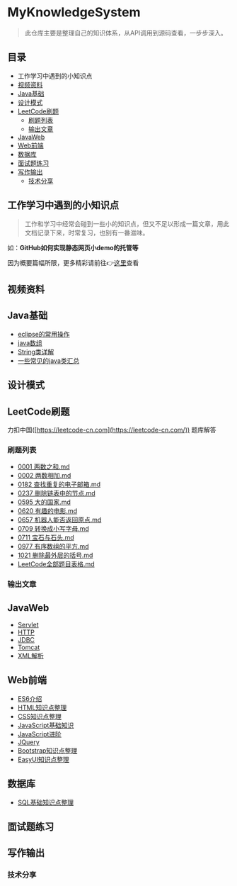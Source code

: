 # MyKnowledgeSystem
> 此仓库主要是整理自己的知识体系，从API调用到源码查看，一步步深入。

## 目录

- 工作学习中遇到的小知识点
- [视频资料](https://github.com/MiracleTaoTao/MyKnowledgeSystem#%E8%A7%86%E9%A2%91%E8%B5%84%E6%96%99)
- [Java基础](https://github.com/MiracleTaoTao/MyKnowledgeSystem#java%E5%9F%BA%E7%A1%80)
- [设计模式](https://github.com/MiracleTaoTao/MyKnowledgeSystem#%E8%AE%BE%E8%AE%A1%E6%A8%A1%E5%BC%8F)
- [LeetCode刷题](https://github.com/MiracleTaoTao/MyKnowledgeSystem#leetcode%E5%88%B7%E9%A2%98)
  - [刷题列表](https://github.com/MiracleTaoTao/MyKnowledgeSystem#%E5%88%B7%E9%A2%98%E5%88%97%E8%A1%A8)
  - [输出文章](https://github.com/MiracleTaoTao/MyKnowledgeSystem#%E8%BE%93%E5%87%BA%E6%96%87%E7%AB%A0)
- [JavaWeb](https://github.com/MiracleTaoTao/MyKnowledgeSystem#javaweb)
- [Web前端](https://github.com/MiracleTaoTao/MyKnowledgeSystem#web%E5%89%8D%E7%AB%AF)
- [数据库](https://github.com/MiracleTaoTao/MyKnowledgeSystem#%E6%95%B0%E6%8D%AE%E5%BA%93)
- [面试题练习](https://github.com/MiracleTaoTao/MyKnowledgeSystem#%E9%9D%A2%E8%AF%95%E9%A2%98%E7%BB%83%E4%B9%A0)
- [写作输出](https://github.com/MiracleTaoTao/MyKnowledgeSystem#%E5%86%99%E4%BD%9C%E8%BE%93%E5%87%BA)
  - [技术分享](https://github.com/MiracleTaoTao/MyKnowledgeSystem#%E6%8A%80%E6%9C%AF%E5%88%86%E4%BA%AB)

## 工作学习中遇到的小知识点

> 工作和学习中经常会碰到一些小的知识点，但又不足以形成一篇文章，用此文档记录下来，时常复习，也别有一番滋味。

如：**GitHub如何实现静态网页小demo的托管等**

因为概要篇幅所限，更多精彩请前往👉[这里](https://github.com/MiracleTaoTao/MyKnowledgeSystem/tree/master/%E5%B7%A5%E4%BD%9C%E5%AD%A6%E4%B9%A0%E4%B8%AD%E9%81%87%E5%88%B0%E7%9A%84%E5%B0%8F%E7%9F%A5%E8%AF%86%E7%82%B9)查看

## 视频资料

## Java基础

- [eclipse的常用操作](https://github.com/MiracleTaoTao/MyKnowledgeSystem/blob/master/Java%E5%9F%BA%E7%A1%80/eclipse%E7%9A%84%E5%B8%B8%E7%94%A8%E6%93%8D%E4%BD%9C.md)
- [java数组](https://github.com/MiracleTaoTao/MyKnowledgeSystem/blob/master/Java%E5%9F%BA%E7%A1%80/java%E6%95%B0%E7%BB%84.md)
- [String类详解](https://github.com/MiracleTaoTao/MyKnowledgeSystem/blob/master/Java%E5%9F%BA%E7%A1%80/String%E7%B1%BB%E8%AF%A6%E8%A7%A3.md)
- [一些常见的java类汇总](https://github.com/MiracleTaoTao/MyKnowledgeSystem/blob/master/Java%E5%9F%BA%E7%A1%80/%E4%B8%80%E4%BA%9B%E5%B8%B8%E7%94%A8%E7%9A%84java%E7%B1%BB%E6%B1%87%E6%80%BB.md)

## 设计模式

## LeetCode刷题

力扣中国([https://leetcode-cn.com](https://leetcode-cn.com/)) 题库解答

### 刷题列表

- [0001 两数之和.md](https://github.com/MiracleTaoTao/MyKnowledgeSystem/blob/master/LeetCode%E5%88%B7%E9%A2%98/0001%20%E4%B8%A4%E6%95%B0%E4%B9%8B%E5%92%8C.md)
- [0002 两数相加.md](https://github.com/MiracleTaoTao/MyKnowledgeSystem/blob/master/LeetCode%E5%88%B7%E9%A2%98/0002%20%E4%B8%A4%E6%95%B0%E7%9B%B8%E5%8A%A0.md)
- [0182 查找重复的电子邮箱.md](https://github.com/MiracleTaoTao/MyKnowledgeSystem/blob/master/LeetCode%E5%88%B7%E9%A2%98/0182%20%E6%9F%A5%E6%89%BE%E9%87%8D%E5%A4%8D%E7%9A%84%E7%94%B5%E5%AD%90%E9%82%AE%E7%AE%B1.md)
- [0237 删除链表中的节点.md](https://github.com/MiracleTaoTao/MyKnowledgeSystem/blob/master/LeetCode%E5%88%B7%E9%A2%98/0237%20%E5%88%A0%E9%99%A4%E9%93%BE%E8%A1%A8%E4%B8%AD%E7%9A%84%E8%8A%82%E7%82%B9.md)
- [0595 大的国家.md](https://github.com/MiracleTaoTao/MyKnowledgeSystem/blob/master/LeetCode%E5%88%B7%E9%A2%98/595%20%E5%A4%A7%E7%9A%84%E5%9B%BD%E5%AE%B6.md)
- [0620 有趣的电影.md](https://github.com/MiracleTaoTao/MyKnowledgeSystem/blob/master/LeetCode%E5%88%B7%E9%A2%98/0620%20%E6%9C%89%E8%B6%A3%E7%9A%84%E7%94%B5%E5%BD%B1.md)
- [0657 机器人能否返回原点.md](https://github.com/MiracleTaoTao/MyKnowledgeSystem/blob/master/LeetCode%E5%88%B7%E9%A2%98/0657%20%E6%9C%BA%E5%99%A8%E4%BA%BA%E8%83%BD%E5%90%A6%E8%BF%94%E5%9B%9E%E5%8E%9F%E7%82%B9.md)
- [0709 转换成小写字母.md](https://github.com/MiracleTaoTao/MyKnowledgeSystem/blob/master/LeetCode%E5%88%B7%E9%A2%98/709%20%E8%BD%AC%E6%8D%A2%E6%88%90%E5%B0%8F%E5%86%99%E5%AD%97%E6%AF%8D.md)
- [0711 宝石与石头.md](https://github.com/MiracleTaoTao/MyKnowledgeSystem/blob/master/LeetCode%E5%88%B7%E9%A2%98/0711%20%E5%AE%9D%E7%9F%B3%E4%B8%8E%E7%9F%B3%E5%A4%B4.md)
- [0977 有序数组的平方.md](https://github.com/MiracleTaoTao/MyKnowledgeSystem/blob/master/LeetCode%E5%88%B7%E9%A2%98/0977%20%E6%9C%89%E5%BA%8F%E6%95%B0%E7%BB%84%E7%9A%84%E5%B9%B3%E6%96%B9.md) 
- [1021 删除最外层的括号.md](https://github.com/MiracleTaoTao/MyKnowledgeSystem/blob/master/LeetCode%E5%88%B7%E9%A2%98/1021%20%E5%88%A0%E9%99%A4%E6%9C%80%E5%A4%96%E5%B1%82%E7%9A%84%E6%8B%AC%E5%8F%B7.md)
- [LeetCode全部题目表格.md](https://github.com/MiracleTaoTao/MyKnowledgeSystem/blob/master/LeetCode%E5%88%B7%E9%A2%98/LeetCode%E5%85%A8%E9%83%A8%E9%A2%98%E7%9B%AE%E8%A1%A8%E6%A0%BC.md) 

### 输出文章

## JavaWeb

- [Servlet](https://github.com/MiracleTaoTao/MyKnowledgeSystem/blob/master/JavaWeb/Servlet.md)
- [HTTP](https://github.com/MiracleTaoTao/MyKnowledgeSystem/blob/master/JavaWeb/HTTP.md)
- [JDBC](https://github.com/MiracleTaoTao/MyKnowledgeSystem/blob/master/JavaWeb/JDBC.md)
- [Tomcat](https://github.com/MiracleTaoTao/MyKnowledgeSystem/blob/master/JavaWeb/Tomcat.md)
- [XML解析](https://github.com/MiracleTaoTao/MyKnowledgeSystem/blob/master/JavaWeb/XML%E8%A7%A3%E6%9E%90.md)

## Web前端

- [ES6介绍](https://github.com/MiracleTaoTao/MyKnowledgeSystem/blob/master/web%E5%89%8D%E7%AB%AF/ES6%E4%BB%8B%E7%BB%8D.md)
- [HTML知识点整理](https://github.com/MiracleTaoTao/MyKnowledgeSystem/blob/master/web%E5%89%8D%E7%AB%AF/HTML%E7%9F%A5%E8%AF%86%E7%82%B9%E6%95%B4%E7%90%86.md)
- [CSS知识点整理](https://github.com/MiracleTaoTao/MyKnowledgeSystem/blob/master/web%E5%89%8D%E7%AB%AF/CSS%E7%9F%A5%E8%AF%86%E7%82%B9%E6%95%B4%E7%90%86.md)
- [JavaScript基础知识](https://github.com/MiracleTaoTao/MyKnowledgeSystem/blob/master/web%E5%89%8D%E7%AB%AF/JavaScript%E5%9F%BA%E7%A1%80%E7%9F%A5%E8%AF%86.md)
- [JavaScript进阶](https://github.com/MiracleTaoTao/MyKnowledgeSystem/blob/master/web%E5%89%8D%E7%AB%AF/JavaScript%E8%BF%9B%E9%98%B6.md)
- [JQuery](https://github.com/MiracleTaoTao/MyKnowledgeSystem/blob/master/web%E5%89%8D%E7%AB%AF/JQuery.md)
- [Bootstrap知识点整理](https://github.com/MiracleTaoTao/MyKnowledgeSystem/blob/master/web%E5%89%8D%E7%AB%AF/Bootstrap%E7%9F%A5%E8%AF%86%E7%82%B9%E6%95%B4%E7%90%86.md)
- [EasyUI知识点整理](https://github.com/MiracleTaoTao/MyKnowledgeSystem/blob/master/web%E5%89%8D%E7%AB%AF/EasyUI%E7%9F%A5%E8%AF%86%E7%82%B9%E6%95%B4%E7%90%86.md)

## 数据库

- [SQL基础知识点整理](https://github.com/MiracleTaoTao/MyKnowledgeSystem/blob/master/%E6%95%B0%E6%8D%AE%E5%BA%93/SQL%E5%9F%BA%E6%9C%AC%E7%9F%A5%E8%AF%86%E7%82%B9%E6%95%B4%E7%90%86.md)

## 面试题练习

## 写作输出

### 技术分享


